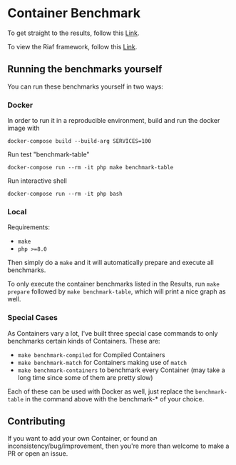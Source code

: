 # Container Benchmark

To get straight to the results, follow this [Link](Results.md).

To view the Riaf framework, follow this [Link](https://github.com/L3tum/RiafCore).

## Running the benchmarks yourself

You can run these benchmarks yourself in two ways:

### Docker

In order to run it in a reproducible environment, build and run the docker image with
````shell
docker-compose build --build-arg SERVICES=100
````

Run test "benchmark-table"
```shell
docker-compose run --rm -it php make benchmark-table
```

Run interactive shell
```shell
docker-compose run --rm -it php bash
```

### Local

Requirements:
- ``make``
- ``php >=8.0``

Then simply do a ``make`` and it will automatically prepare and execute all benchmarks.

To only execute the container benchmarks listed in the Results, run ``make prepare`` followed by `make benchmark-table`, 
which will print a nice graph as well.

### Special Cases

As Containers vary a lot, I've built three special case commands to only benchmarks certain kinds of Containers.
These are:
- `make benchmark-compiled` for Compiled Containers
- `make benchmark-match` for Containers making use of `match`
- `make benchmark-containers` to benchmark every Container (may take a long time since some of them are pretty slow)

Each of these can be used with Docker as well, just replace the `benchmark-table` in the command above with the benchmark-* of your choice.

## Contributing

If you want to add your own Container, or found an inconsistency/bug/improvement, then you're more than welcome to make a PR or open an issue.
